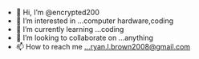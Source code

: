 - 👋 Hi, I’m @encrypted200
- 👀 I’m interested in ...computer hardware,coding
- 🌱 I’m currently learning ...coding
- 💞️ I’m looking to collaborate on ...anything
- 📫 How to reach me ...ryan.l.brown2008@gmail.com

<!---
encrypted200/encrypted200 is a ✨ special ✨ repository because its `README.md` (this file) appears on your GitHub profile.
You can click the Preview link to take a look at your changes.
--->
